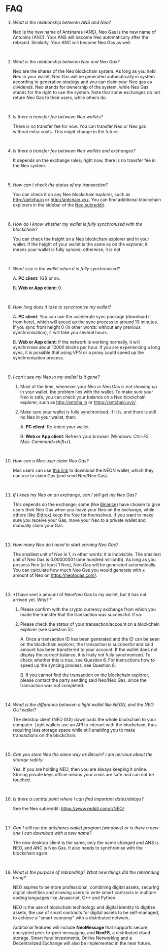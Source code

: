 # FAQ

1. *What is the relationship between ANS and Neo?*

   Neo is the new name of Antshares (ANS), Neo Gas is the new name of Antcoins (ANC). Your ANS will become Neo automatically after the rebrand. Similarly, Your ANC will become Neo Gas as well.

   ​

2. *What is the relationship between Neo and Neo Gas?*

   Neo are the shares of the Neo blockchain system. As long as you hold Neo in your wallet, Neo Gas will be generated automatically in system according to generation strategy and you can claim your Neo gas as dividends. Neo stands for ownership of the system, while Neo Gas stands for the right to use the system. Note that some exchanges do not return Neo Gas to their users, while others do.

   ​

3. *Is there a transfer fee between Neo wallets?*

   There is no transfer fee for now. You can transfer Neo or Neo gas without extra costs. This might change in the future.

   ​

4. *Is there a transfer fee between Neo wallets and exchanges?*

   It depends on the exchange rules; right now, there is no transfer fee in the Neo system.

   ​

5. *How can I check the status of my transaction?*

   You can check it on any Neo blockchain explorer, such as http://antcha.in or http://antchain.xyz. You can find additional blockchain explorers in the sidebar of the [Neo subreddit](https://www.reddit.com/r/NEO/).

   ​

6. *How do I know whether my wallet is fully synchronised with the blockchain?*

   You can check the height on a Neo blockchain explorer and in your wallet. If the height of your wallet is the same as on the explorer, it means your wallet is fully synced; otherwise, it is not.

   ​

7. *What size is the wallet when it is fully synchronised?*

   A. **PC client**: 1GB or so.

   B. **Web or App client**: 0.

   ​

8. *How long does it take to synchronise my wallet?*

   A. **PC client**: You can use the accelerate sync package (download it from [here](https://www.antshares.org/client/chain.acc.zip)), which will speed up the sync process to around 10 minutes. If you sync from height 0 (in other words: without any previous synchronisation), it will take you several hours.

   B. **Web or App client**: If the network is working normally, it will synchronise about 12000 blocks per hour. If you are experiencing a long sync, it is possible that using VPN or a proxy could speed up the synchronisation process.

   ​

9. *I can't see my Neo in my wallet! Is it gone?*

   1. Most of the time, whenever your Neo or Neo Gas is not showing up in your wallet, the problem lies with the wallet. To make sure your Neo is safe, you can check your balance on a Neo blockchain explorer, such as http://antcha.in or https://antchain.xyz/. 

   2. Make sure your wallet is fully synchronised. If it is, and there is still no Neo in your wallet, then:

      A. **PC client**: Re-index your wallet.

      B. **Web or App client**: Refresh your browser (Windows: *Ctrl+F5*, Mac: *Command+shift+r*).

   ​

10. *How can a Mac user claim Neo Gas?*

    Mac users can use [this link](https://github.com/CityOfZion/neon-wallet/releases/download/0.0.5/Mac.Neon-0.0.5.dmg) to download the NEON wallet, which they can use to claim Gas (and send Neo/Neo Gas). 

  ​

11. *If I keep my Neo on an exchange, can I still get my Neo Gas?*

    This depends on the exchange; some (like [Binance](https://www.binance.com/)) have chosen to give users their Neo Gas when you leave your Neo on the exchange, while others (like [Bittrex](https://www.bittrex.com/)) keep the Neo for themselves. If you want to make sure you receive your Gas, move your Neo to a private wallet and manually claim your Gas.

    ​

12. *How many Neo do I need to start earning Neo Gas?*

    The smallest unit of Neo is 1, in other words: it is indivisible. The smallest unit of Neo Gas is 0.00000001 (one hundred millionth). As long as you possess Neo (at least 1 Neo), Neo Gas will be generated automatically. You can calculate how much Neo Gas you would generate with x amount of Neo on https://neotogas.com/.

    ​

9. *I have sent x amount of Neo/Neo Gas to my wallet, but it has not arrived yet. Why? *

   1. Please confirm with the crypto currency exchange from which you made the transfer that the transaction was successful. If so: 

   2. Please check the status of your transaction/account on a blockchain explorer (see Question 5): 

      A. Once a transaction ID has been generated and the ID can be seen on the blockchain explorer, the transaction is successful and said amount has been transferred to your account. If the wallet does not display the correct balance, it is likely not fully synchronised. To check whether this is true, see Question 6. For instructions how to speed up the syncing process, see Question 8.

      B. If you cannot find the transaction on the blockchain explorer, please contact the party sending said Neo/Neo Gas, since the transaction was not completed. 

   ​
   
14. *What is the difference between a light wallet like NEON, and the NEO GUI wallet?*

    The desktop client (NEO GUI) downloads the whole blockchain to your computer. Light wallets use an API to interact with the blockchain, thus requiring less storage space while still enabling you to make transactions on the blockchain.

   ​
    
15. *Can you store Neo the same way as Bitcoin? I am nervous about the storage safety.*

    Yes. If you are holding NEO, then you are always keeping it online. Storing private keys offline means your coins are safe and can not be touched.
    
   ​
    
16. *Is there a central point where I can find important dates/delays?*

    See the Neo subreddit: https://www.reddit.com/r/NEO/

   ​

17. *Can I still run the antshares wallet program (windows) or is there a new one I can download with a new name?*

    The new desktop client is the same, only the name changed and ANS is NEO, and ANC is Neo Gas. It also needs to synchronise with the blockchain again.

   ​
    
18. *What is the purpose of rebranding? What new things did the rebranding bring?*

    NEO aspires to be more professional, combining digital assets, securing digital identities and allowing users to write smart contracts in multiple coding languages like Javascript, C++ and Python.
    
    NEO is the use of blockchain technology and digital identity to digitize assets, the use of smart contracts for digital assets to be self-managed, to achieve a "smart economy" with a distributed network.
    
    Additional features will include **NeoMessage** that supports secure, encrypted peer-to-peer messaging, and **NeoFS**, a distributed cloud storage. Smart fund investments, Online Networking and a Decentralized Exchange will also be implemented in the near future.
